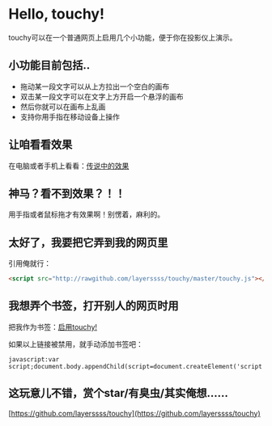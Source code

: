 # Hello, touchy!

<script src="touchy.js"></script>

touchy可以在一个普通网页上启用几个小功能，便于你在投影仪上演示。

## 小功能目前包括..

* 拖动某一段文字可以从上方拉出一个空白的画布
* 双击某一段文字可以在文字上方开启一个悬浮的画布
* 然后你就可以在画布上乱画
* 支持你用手指在移动设备上操作

## 让咱看看效果

在电脑或者手机上看看：[传说中的效果](http://posts.micy.in/2013-05-28-hello-touchy.html)

## 神马？看不到效果？！！

用手指或者鼠标拖才有效果啊！别愣着，麻利的。

## 太好了，我要把它弄到我的网页里

引用俺就行：

```html
<script src="http://rawgithub.com/layerssss/touchy/master/touchy.js"></script>
```

## 我想弄个书签，打开别人的网页时用

把我作为书签：<a href="javascript:var script;document.body.appendChild(script=document.createElement('script'));script.setAttribute('src','http://rawgithub.com/layerssss/touchy/master/touchy.js')">启用touchy!</a>

如果以上链接被禁用，就手动添加书签吧：

```
javascript:var script;document.body.appendChild(script=document.createElement('script'));script.setAttribute('src','http://rawgithub.com/layerssss/touchy/master/touchy.js')
```

## 这玩意儿不错，赏个star/有臭虫/其实俺想……

[https://github.com/layerssss/touchy](https://github.com/layerssss/touchy)
